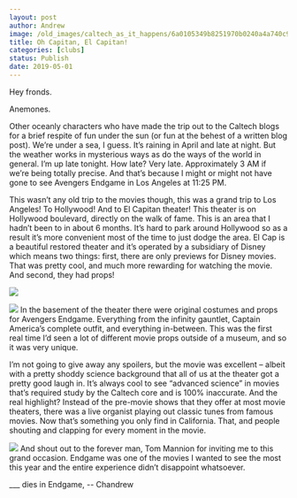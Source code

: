```yaml
---
layout: post
author: Andrew
image: /old_images/caltech_as_it_happens/6a0105349b8251970b0240a4a740c9200b.jpg
title: Oh Capitan, El Capitan!
categories: [clubs]
status: Publish
date: 2019-05-01
---
```


Hey fronds.

Anemones.

Other oceanly characters who have made the trip out to the Caltech blogs for a brief respite of fun under the sun (or fun at the behest of a written blog post). We’re under a sea, I guess. It’s raining in April and late at night. But the weather works in mysterious ways as do the ways of the world in general. I’m up late tonight. How late? Very late. Approximately 3 AM if we’re being totally precise. And that’s because I might or might not have gone to see Avengers Endgame in Los Angeles at 11:25 PM.

This wasn’t any old trip to the movies though, this was a grand trip to Los Angeles! To Hollywood! And to El Capitan theater! This theater is on Hollywood boulevard, directly on the walk of fame. This is an area that I hadn’t been to in about 6 months. It’s hard to park around Hollywood so as a result it’s more convenient most of the time to just dodge the area. El Cap is a beautiful restored theater and it’s operated by a subsidiary of Disney which means two things: first, there are only previews for Disney movies. That was pretty cool, and much more rewarding for watching the movie. And second, they had props!


![](/old_images/caltech_as_it_happens/6a0105349b8251970b0240a482a2e2200d.jpg)

![](/old_images/caltech_as_it_happens/6a0105349b8251970b0240a482a2f7200d.jpg)
In the basement of the theater there were original costumes and props for Avengers Endgame. Everything from the infinity gauntlet, Captain America’s complete outfit, and everything in-between. This was the first real time I’d seen a lot of different movie props outside of a museum, and so it was very unique.

I’m not going to give away any spoilers, but the movie was excellent – albeit with a pretty shoddy science background that all of us at the theater got a pretty good laugh in. It’s always cool to see “advanced science” in movies that’s required study by the Caltech core and is 100% inaccurate. And the real highlight? Instead of the pre-movie shows that they offer at most movie theaters, there was a live organist playing out classic tunes from famous movies. Now that’s something you only find in California. That, and people shouting and clapping for every moment in the movie.


![](/old_images/caltech_as_it_happens/6a0105349b8251970b0240a4a740d3200b.jpg)
And shout out to the forever man, Tom Mannion for inviting me to this grand occasion. Endgame was one of the movies I wanted to see the most this year and the entire experience didn’t disappoint whatsoever.

___ dies in Endgame,
-- Chandrew
